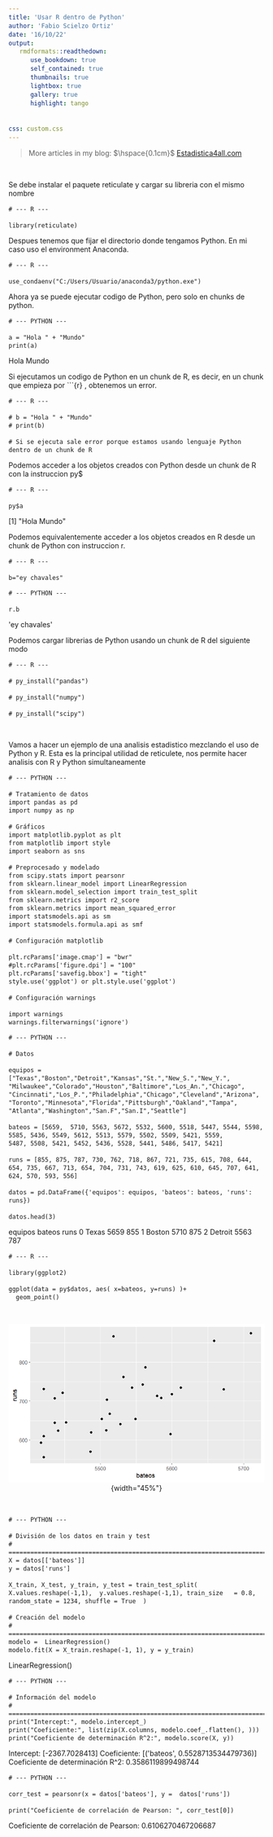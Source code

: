 ```yaml
---
title: 'Usar R dentro de Python'
author: 'Fabio Scielzo Ortiz'
date: '16/10/22'
output: 
   rmdformats::readthedown:
      use_bookdown: true
      self_contained: true
      thumbnails: true
      lightbox: true
      gallery: true
      highlight: tango
      

css: custom.css
---
```


<div>
<style scoped>
    .dataframe tbody tr th:only-of-type {
        vertical-align: middle;
    }

    .dataframe tbody tr th {
        vertical-align: top;
    }

    .dataframe thead th {
        text-align: right;
    }
    
 
    table {
     display: block;
     overflow-x: auto;
     border-collapse: collapse;
     border-spacing: 0;
     border: 0px solid;
     color: var(--jp-ui-font-color1);
     font-size: 14px;
     margin-left: auto;
     margin-right: auto;
     
            }
            
</style>

 
>More articles in my blog:   $\hspace{0.1cm}$   [Estadistica4all.com](http://estadistica4all.com/)


<br>



Se debe instalar el paquete reticulate y cargar su libreria con el mismo nombre
```{r}
# --- R ---

library(reticulate)
```

Despues tenemos que fijar el directorio donde tengamos Python. En mi caso uso el environment Anaconda.
```{r}
# --- R ---

use_condaenv("C:/Users/Usuario/anaconda3/python.exe")
```

Ahora ya se puede ejecutar codigo de Python, pero solo en chunks de python.



```{python}
# --- PYTHON ---

a = "Hola " + "Mundo"
print(a)
```
Hola Mundo



Si ejecutamos un codigo de Python en un chunk de R, es decir, en un chunk que empieza por ```{r} , obtenemos un error.

```{r}
# --- R ---

# b = "Hola " + "Mundo"
# print(b)

# Si se ejecuta sale error porque estamos usando lenguaje Python dentro de un chunk de R
```

Podemos acceder a los objetos creados con Python desde un chunk de R con la instruccion py$
```{r}
# --- R ---

py$a
```
[1] "Hola Mundo"


Podemos equivalentemente acceder a los objetos creados en R desde un chunk de Python con instruccion r.
```{r}
# --- R ---

b="ey chavales"
```

```{python}
# --- PYTHON ---

r.b
```

'ey chavales'


Podemos cargar librerias de Python usando un chunk de R del siguiente modo
```{r}
# --- R ---

# py_install("pandas")

# py_install("numpy")

# py_install("scipy")
```

<br>

Vamos a hacer un ejemplo de una analisis estadistico mezclando el uso de Python y R. Esta es la principal utilidad de reticulete, nos permite hacer analisis con R y Python simultaneamente
```{python}
# --- PYTHON ---

# Tratamiento de datos
import pandas as pd
import numpy as np

# Gráficos
import matplotlib.pyplot as plt
from matplotlib import style
import seaborn as sns

# Preprocesado y modelado
from scipy.stats import pearsonr
from sklearn.linear_model import LinearRegression
from sklearn.model_selection import train_test_split
from sklearn.metrics import r2_score
from sklearn.metrics import mean_squared_error
import statsmodels.api as sm
import statsmodels.formula.api as smf

# Configuración matplotlib

plt.rcParams['image.cmap'] = "bwr"
#plt.rcParams['figure.dpi'] = "100"
plt.rcParams['savefig.bbox'] = "tight"
style.use('ggplot') or plt.style.use('ggplot')

# Configuración warnings

import warnings
warnings.filterwarnings('ignore')
```



```{python}
# --- PYTHON ---

# Datos

equipos = ["Texas","Boston","Detroit","Kansas","St.","New_S.","New_Y.",            "Milwaukee","Colorado","Houston","Baltimore","Los_An.","Chicago",           "Cincinnati","Los_P.","Philadelphia","Chicago","Cleveland","Arizona", "Toronto","Minnesota","Florida","Pittsburgh","Oakland","Tampa",           "Atlanta","Washington","San.F","San.I","Seattle"]
           
bateos = [5659,  5710, 5563, 5672, 5532, 5600, 5518, 5447, 5544, 5598, 5585, 5436, 5549, 5612, 5513, 5579, 5502, 5509, 5421, 5559,           5487, 5508, 5421, 5452, 5436, 5528, 5441, 5486, 5417, 5421]

runs = [855, 875, 787, 730, 762, 718, 867, 721, 735, 615, 708, 644, 654, 735, 667, 713, 654, 704, 731, 743, 619, 625, 610, 645, 707, 641, 624, 570, 593, 556]

datos = pd.DataFrame({'equipos': equipos, 'bateos': bateos, 'runs': runs})

datos.head(3)
```

   equipos  bateos  runs
0    Texas    5659   855
1   Boston    5710   875
2  Detroit    5563   787


 
 
 


```{r}
# --- R ---

library(ggplot2)

ggplot(data = py$datos, aes( x=bateos, y=runs) )+
  geom_point()
```

<br>

<center>

![](pic.jpg){width="45%"}

</center>

<br>



```{python}
# --- PYTHON ---

# División de los datos en train y test
# ==============================================================================
X = datos[['bateos']]
y = datos['runs']

X_train, X_test, y_train, y_test = train_test_split(
X.values.reshape(-1,1),  y.values.reshape(-1,1), train_size   = 0.8,  random_state = 1234, shuffle = True  )

# Creación del modelo
# ==============================================================================
modelo =  LinearRegression()
modelo.fit(X = X_train.reshape(-1, 1), y = y_train)
```
LinearRegression()


```{python}
# --- PYTHON ---

# Información del modelo
# ==============================================================================
print("Intercept:", modelo.intercept_)
print("Coeficiente:", list(zip(X.columns, modelo.coef_.flatten(), )))
print("Coeficiente de determinación R^2:", modelo.score(X, y))
```

Intercept: [-2367.7028413]
Coeficiente: [('bateos', 0.5528713534479736)]
Coeficiente de determinación R^2: 0.3586119899498744


```{python}
# --- PYTHON ---

corr_test = pearsonr(x = datos['bateos'], y =  datos['runs'])

print("Coeficiente de correlación de Pearson: ", corr_test[0])
```
Coeficiente de correlación de Pearson:  0.6106270467206687




